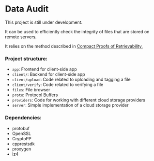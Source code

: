 # Data Audit

This project is still under development.

It can be used to efficiently check the integrity of files that are stored on remote
servers. 

It relies on the method described in [Compact Proofs of Retrievability.](https://cseweb.ucsd.edu/~hovav/dist/verstore.pdf)

### Project structure:
* `app`: Frontend for client-side app
* `client/`: Backend for client-side app
* `client/upload`: Code related to uploading and tagging a file
* `client/verify`: Code related to verifying a file
* `files`: File browser
* `proto`: Protocol Buffers
* `providers`: Code for working with different cloud storage providers
* `server`: Simple implementation of a cloud storage provider

### Dependencies:
* protobuf
* OpenSSL
* CryptoPP
* cpprestsdk
* proxygen
* lz4
